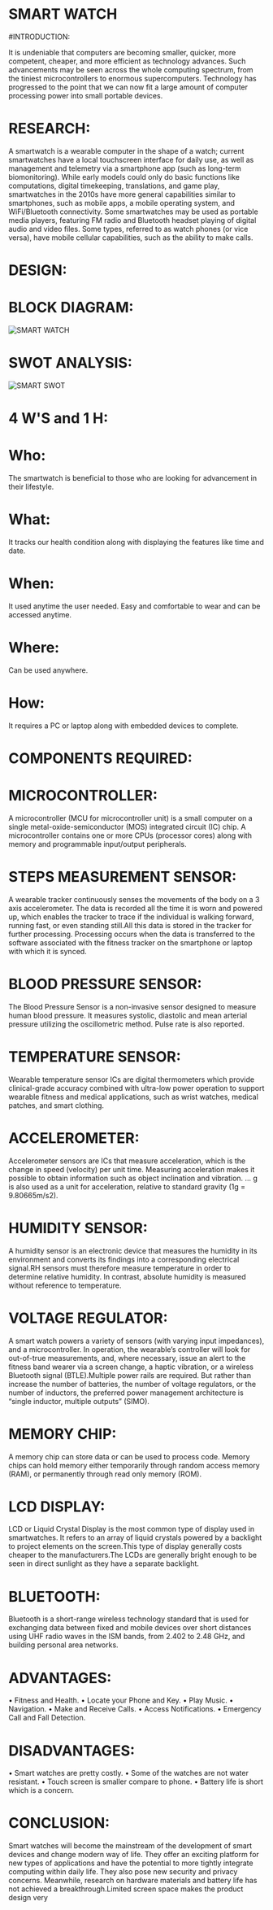 #                                                                              SMART WATCH 
#INTRODUCTION:

It is undeniable that computers are becoming smaller, quicker, more competent, cheaper, and more efficient as technology advances. Such advancements may be seen across the whole computing spectrum, from the tiniest microcontrollers to enormous supercomputers. Technology has progressed to the point that we can now fit a large amount of computer processing power into small portable devices.

# RESEARCH:

A smartwatch is a wearable computer in the shape of a watch; current smartwatches have a local touchscreen interface for daily use, as well as management and telemetry via a smartphone app (such as long-term biomonitoring). While early models could only do basic functions like computations, digital timekeeping, translations, and game play, smartwatches in the 2010s have more general capabilities similar to smartphones, such as mobile apps, a mobile operating system, and WiFi/Bluetooth connectivity. Some smartwatches may be used as portable media players, featuring FM radio and Bluetooth headset playing of digital audio and video files. Some types, referred to as watch phones (or vice versa), have mobile cellular capabilities, such as the ability to make calls.

# DESIGN:
# BLOCK DIAGRAM:

![SMART WATCH](https://user-images.githubusercontent.com/98818208/154841154-5b9d8542-3b15-458a-8d36-d8c8c4d63a3f.jpeg)

# SWOT ANALYSIS:

![SMART SWOT](https://user-images.githubusercontent.com/98818208/154841144-c75d4bc5-2154-4554-bc0d-545004cef8a1.jpg)

# 4 W'S and 1 H:

# Who:
The smartwatch is beneficial to those who are looking for advancement in their lifestyle.
# What:
It tracks our health condition along with displaying the features like time and date.
# When:
It used anytime the user needed. Easy and comfortable to wear and can be accessed anytime.
# Where:
Can be used anywhere.
# How:
It requires a PC or laptop along with embedded devices to complete.

# COMPONENTS REQUIRED:

# MICROCONTROLLER:
A microcontroller (MCU for microcontroller unit) is a small computer on a single metal-oxide-semiconductor (MOS) integrated circuit (IC) chip. A microcontroller contains one or more CPUs (processor cores) along with memory and programmable input/output peripherals.
# STEPS MEASUREMENT SENSOR:
A wearable tracker continuously senses the movements of the body on a 3 axis accelerometer. The data is recorded all the time it is worn and powered up, which enables the tracker to trace if the individual is walking forward, running fast, or even standing still.All this data is stored in the tracker for further processing. Processing occurs when the data is transferred to the software associated with the fitness tracker on the smartphone or laptop with which it is synced.
# BLOOD PRESSURE SENSOR:
The Blood Pressure Sensor is a non-invasive sensor designed to measure human blood pressure. It measures systolic, diastolic and mean arterial pressure utilizing the oscillometric method. Pulse rate is also reported.
# TEMPERATURE SENSOR:
Wearable temperature sensor ICs are digital thermometers which provide clinical-grade accuracy combined with ultra-low power operation to support wearable fitness and medical applications, such as wrist watches, medical patches, and smart clothing.
# ACCELEROMETER:
Accelerometer sensors are ICs that measure acceleration, which is the change in speed (velocity) per unit time. Measuring acceleration makes it possible to obtain information such as object inclination and vibration. ... g is also used as a unit for acceleration, relative to standard gravity (1g = 9.80665m/s2).
# HUMIDITY SENSOR:
A humidity sensor is an electronic device that measures the humidity in its environment and converts its findings into a corresponding electrical signal.RH sensors must therefore measure temperature in order to determine relative humidity. In contrast, absolute humidity is measured without reference to temperature.
# VOLTAGE REGULATOR:
A smart watch powers a variety of sensors (with varying input impedances), and a microcontroller. In operation, the wearable’s controller will look for out-of-true measurements, and, where necessary, issue an alert to the fitness band wearer via a screen change, a haptic vibration, or a wireless Bluetooth signal (BTLE).Multiple power rails are required. But rather than increase the number of batteries, the number of voltage regulators, or the number of inductors, the preferred power management architecture is “single inductor, multiple outputs” (SIMO).
# MEMORY CHIP:
A memory chip can store data or can be used to process code. Memory chips can hold memory either temporarily through random access memory (RAM), or permanently through read only memory (ROM).
# LCD DISPLAY:
LCD or Liquid Crystal Display is the most common type of display used in smartwatches. It refers to an array of liquid crystals powered by a backlight to project elements on the screen.This type of display generally costs cheaper to the manufacturers.The LCDs are generally bright enough to be seen in direct sunlight as they have a separate backlight.
# BLUETOOTH:
Bluetooth is a short-range wireless technology standard that is used for exchanging data between fixed and mobile devices over short distances using UHF radio waves in the ISM bands, from 2.402 to 2.48 GHz, and building personal area networks.

# ADVANTAGES:
• Fitness and Health.
• Locate your Phone and Key.
• Play Music.
• Navigation.
• Make and Receive Calls.
• Access Notifications.
• Emergency Call and Fall Detection.

# DISADVANTAGES:
• Smart watches are pretty costly.
• Some of the watches are not water resistant.
• Touch screen is smaller compare to phone.
• Battery life is short which is a concern.

# CONCLUSION:
Smart watches will become the mainstream of the development of smart devices and change modern way of life. They offer an exciting platform for new types of applications and have the potential to more tightly integrate computing within daily life. They also pose new security and privacy concerns. Meanwhile, research on hardware materials and battery life has not achieved a breakthrough.Limited screen space makes the product design very

